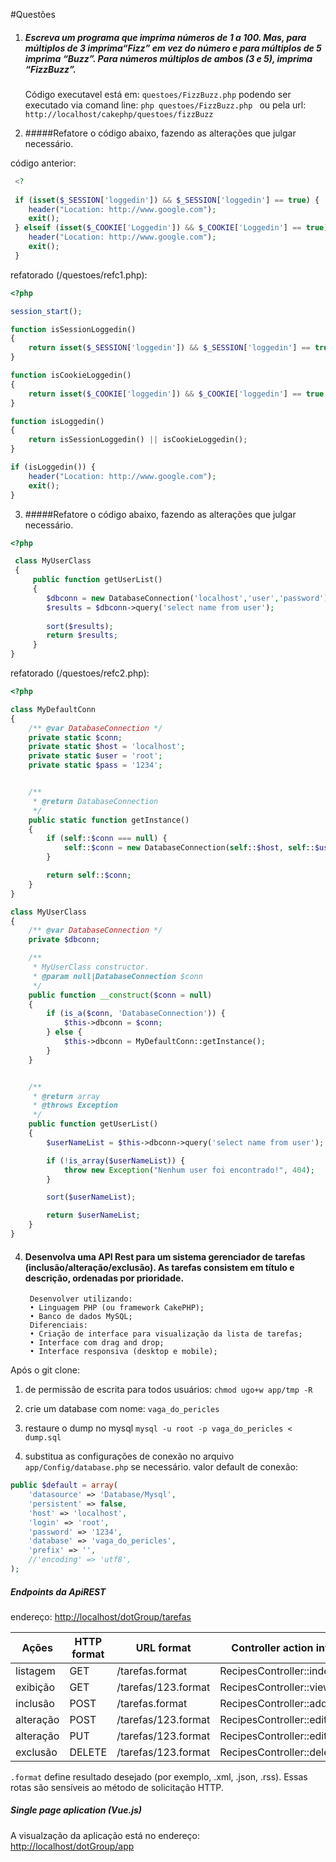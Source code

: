 #Questões
1. ##### Escreva um programa que imprima números de 1 a 100. Mas, para múltiplos de 3 imprima“Fizz” em vez do número e para múltiplos de 5 imprima “Buzz”. Para números múltiplos de ambos (3 e 5), imprima “FizzBuzz”.
   
   Código executavel está em: ```questoes/FizzBuzz.php```
   podendo ser executado via comand line: ```php questoes/FizzBuzz.php ``` 
   ou 
   pela url: ``` http://localhost/cakephp/questoes/fizzBuzz ```
   
2. #####Refatore o código abaixo, fazendo as alterações que julgar necessário.

código anterior:
```php
 <?
 
 if (isset($_SESSION['loggedin']) && $_SESSION['loggedin'] == true) {
    header("Location: http://www.google.com");
    exit();
 } elseif (isset($_COOKIE['Loggedin']) && $_COOKIE['Loggedin'] == true) {
    header("Location: http://www.google.com");
    exit();
 }
```

refatorado (/questoes/refc1.php):

```php
<?php

session_start();

function isSessionLoggedin()
{
    return isset($_SESSION['loggedin']) && $_SESSION['loggedin'] == true;
}

function isCookieLoggedin()
{
    return isset($_COOKIE['loggedin']) && $_COOKIE['loggedin'] == true;
}

function isLoggedin()
{
    return isSessionLoggedin() || isCookieLoggedin();
}

if (isLoggedin()) {
    header("Location: http://www.google.com");
    exit();
}
```
3. #####Refatore o código abaixo, fazendo as alterações que julgar necessário.

```php
<?php

 class MyUserClass
 {
     public function getUserList()
     {
        $dbconn = new DatabaseConnection('localhost','user','password');
        $results = $dbconn->query('select name from user');
    
        sort($results);
        return $results;
     }
}

```
refatorado (/questoes/refc2.php):

```php
<?php

class MyDefaultConn
{
    /** @var DatabaseConnection */
    private static $conn;
    private static $host = 'localhost';
    private static $user = 'root';
    private static $pass = '1234';


    /**
     * @return DatabaseConnection
     */
    public static function getInstance()
    {
        if (self::$conn === null) {
            self::$conn = new DatabaseConnection(self::$host, self::$user, self::$pass);
        }

        return self::$conn;
    }
}

class MyUserClass
{
    /** @var DatabaseConnection */
    private $dbconn;

    /**
     * MyUserClass constructor.
     * @param null|DatabaseConnection $conn
     */
    public function __construct($conn = null)
    {
        if (is_a($conn, 'DatabaseConnection')) {
            $this->dbconn = $conn;
        } else {
            $this->dbconn = MyDefaultConn::getInstance();
        }
    }


    /**
     * @return array
     * @throws Exception
     */
    public function getUserList()
    {
        $userNameList = $this->dbconn->query('select name from user');

        if (!is_array($userNameList)) {
            throw new Exception("Nenhum user foi encontrado!", 404);
        }

        sort($userNameList);

        return $userNameList;
    }
}
```

4. #### Desenvolva uma API Rest para um sistema gerenciador de tarefas (inclusão/alteração/exclusão). As tarefas consistem em título e descrição, ordenadas por prioridade.
        Desenvolver utilizando:
        • Linguagem PHP (ou framework CakePHP);
        • Banco de dados MySQL;
        Diferenciais:
        • Criação de interface para visualização da lista de tarefas;
        • Interface com drag and drop;
        • Interface responsiva (desktop e mobile);

Após o git clone: 

1. de permissão de escrita para todos usuários: ``` chmod ugo+w app/tmp -R ```

2. crie um database com nome: ```vaga_do_pericles```
 
3. restaure o dump no mysql ```mysql -u root -p vaga_do_pericles < dump.sql```

4. substitua as configurações de conexão no arquivo ```app/Config/database.php``` se necessário.
valor default de conexão:
```php
public $default = array(
	'datasource' => 'Database/Mysql',
	'persistent' => false,
	'host' => 'localhost',
	'login' => 'root',
	'password' => '1234',
	'database' => 'vaga_do_pericles',
	'prefix' => '',
	//'encoding' => 'utf8',
);
```

##### Endpoints da ApiREST
endereço:
[http://localhost/dotGroup/tarefas](http://localhost/dotGroup/tarefas)

Ações     | HTTP format     | URL format            | Controller action invoked
--------- | --------------- | --------------------- | ------
listagem  | GET 	        | /tarefas.format 	    | RecipesController::index()
exibição  | GET 	        | /tarefas/123.format 	| RecipesController::view(123)
inclusão  | POST 	        | /tarefas.format 	    | RecipesController::add()
alteração | POST 	        | /tarefas/123.format 	| RecipesController::edit(123)
alteração | PUT 	        | /tarefas/123.format 	| RecipesController::edit(123)
exclusão  | DELETE 	        | /tarefas/123.format 	| RecipesController::delete(123)

```.format``` define resultado desejado (por exemplo, .xml, .json, .rss). Essas rotas são sensíveis ao método de solicitação HTTP.

##### Single page aplication (Vue.js)

A visualzação da aplicação está no endereço:
[http://localhost/dotGroup/app](http://localhost/dotGroup/app) 



       
   
   